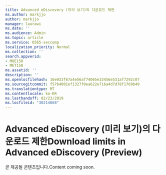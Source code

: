 ```yaml
---
title: Advanced eDiscovery (미리 보기)의 다운로드 제한
ms.author: markjjo
author: markjjo
manager: laurawi
ms.date: ''
ms.audience: Admin
ms.topic: article
ms.service: O365-seccomp
localization_priority: Normal
ms.collection: ''
search.appverid:
- MOE150
- MET150
ms.assetid: ''
description: ''
ms.openlocfilehash: 16e033f67a4e56af74065e33456e531af7292c07
ms.sourcegitcommit: f57b4001ef1327f0ea622e716a4d7d78f1769b49
ms.translationtype: MT
ms.contentlocale: ko-KR
ms.lasthandoff: 02/23/2019
ms.locfileid: "30214668"
---
```

# <a name="download-limits-in-advanced-ediscovery-preview"></a><span data-ttu-id="307a2-102">Advanced eDiscovery (미리 보기)의 다운로드 제한</span><span class="sxs-lookup"><span data-stu-id="307a2-102">Download limits in Advanced eDiscovery (Preview)</span></span>

<span data-ttu-id="307a2-103">곧 제공될 콘텐츠입니다.</span><span class="sxs-lookup"><span data-stu-id="307a2-103">Content coming soon.</span></span>